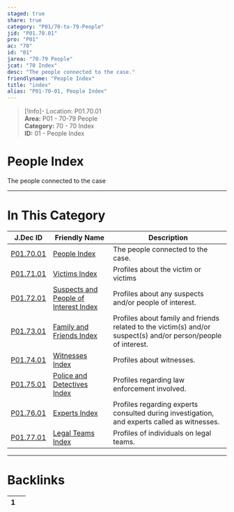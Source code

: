 ```yaml
---  
staged: true  
share: true  
category: "P01/70-to-79-People"  
jid: "P01.70.01"  
pro: "P01"  
ac: "70"  
id: "01"  
jarea: "70-79 People"  
jcat: "70 Index"  
desc: "The people connected to the case."  
friendlyname: "People Index"  
title: "index"  
alias: "P01-70-01, People Index"  
---  
```

>[!info]- Location: P01.70.01  
>**Area:** P01 - 70-79 People  
>**Category:** 70 - 70 Index  
>**ID:** 01 - People Index  
  
# People Index  
  
The people connected to the case  
  
  
  
---  
# In This Category  
  
| J.Dec ID                                                                                      | Friendly Name                                                                                                             | Description                                                                                                    |  
| --------------------------------------------------------------------------------------------- | ------------------------------------------------------------------------------------------------------------------------- | -------------------------------------------------------------------------------------------------------------- |  
| [P01.70.01](index.md#)                                    | [People Index](index.md#)                                                             | The people connected to the case.                                                                              |  
| [P01.71.01](./71-Victims/index.md#)                         | [Victims Index](./71-Victims/index.md#)                                                 | Profiles about the victim or victims                                                                           |  
| [P01.72.01](./72-Suspects-and-People-of-Interest/index.md#) | [Suspects and People of Interest Index](./72-Suspects-and-People-of-Interest/index.md#) | Profiles about any suspects and/or people of interest.                                                         |  
| [P01.73.01](./73-Family-and-Friends/index.md#)              | [Family and Friends Index](./73-Family-and-Friends/index.md#)                           | Profiles about family and friends related to the victim(s) and/or suspect(s) and/or person/people of interest. |  
| [P01.74.01](./74-Witnesses/index.md#)                       | [Witnesses Index](./74-Witnesses/index.md#)                                             | Profiles about witnesses.                                                                                      |  
| [P01.75.01](./75-Police-and-Detectives/index.md#)           | [Police and Detectives Index](./75-Police-and-Detectives/index.md#)                     | Profiles regarding law enforcement involved.                                                                   |  
| [P01.76.01](./76-Experts/index.md#)                         | [Experts Index](./76-Experts/index.md#)                                                 | Profiles regarding experts consulted during investigation, and experts called as witnesses.                    |  
| [P01.77.01](./77-Legal-Teams/index.md#)                     | [Legal Teams Index](./77-Legal-Teams/index.md#)                                         | Profiles of individuals on legal teams.                                                                        |  
  
  
---  
# Backlinks  
<div><table class="dataview table-view-table"><thead class="table-view-thead"><tr class="table-view-tr-header"><th class="table-view-th"><span></span><span class="dataview small-text">1</span></th><th class="table-view-th"><span></span></th></tr></thead><tbody class="table-view-tbody"></tbody></table></div>